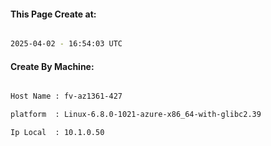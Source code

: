 
   
#### This Page Create at:

```bash

2025-04-02 - 16:54:03 UTC

```

#### Create By Machine:

```bash

Host Name : fv-az1361-427

platform  : Linux-6.8.0-1021-azure-x86_64-with-glibc2.39

Ip Local  : 10.1.0.50

```

